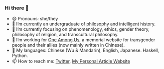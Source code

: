 ### Hi there 👋

- 😄 Pronouns: she/they
- 🔭 I’m currently an undergraduate of philosophy and intelligent history. 
- 🌱 I’m currently focusing on phenomenology, ethics, gender theory, philosophy of religion, and transcultural philosophy.
- 👯 I’m working for [One Among Us](https://one-among.us), a memorial website for transgender people and their allies (now mainly written in Chinese).
- 💬 My languages: Chinese (Wu & Mandarin), English, Japanese. Haskell, Python. 
- 📫 How to reach me: [Twitter](https://twitter.com/sauricat), [My Personal Article Website](https://sauricat.github.io)

<!--
- 🤔 I’m looking for help with ...
- ⚡ Fun fact: ...
-->
